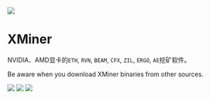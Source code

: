 ![](/logo.png)

# XMiner

NVIDIA、AMD显卡的`ETH`, `RVN`, `BEAM`, `CFX`, `ZIL`, `ERGO`, `AE`挖矿软件。

Be aware when you download XMiner binaries from other sources.

![](https://s3.bmp.ovh/imgs/2021/11/c61dfe8c85e72d04.png)
![](https://s3.bmp.ovh/imgs/2021/11/1e5b6b9348503b42.png)
![](https://s3.bmp.ovh/imgs/2021/11/b0d04366cdedabc3.png)
